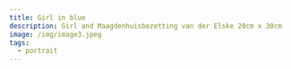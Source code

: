 ```yaml
---
title: Girl in blue
description: Girl and Maagdenhuisbezetting van der Elske 20cm x 30cm
image: /img/image3.jpeg
tags:
  - portrait
---
```

